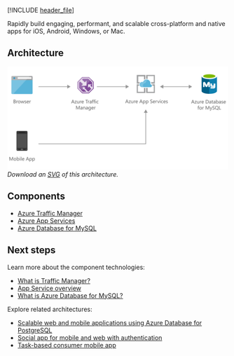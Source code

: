 


[!INCLUDE [header_file](../../../includes/sol-idea-header.md)]

Rapidly build engaging, performant, and scalable cross-platform and native apps for iOS, Android, Windows, or Mac.

## Architecture

![Architecture Diagram](../media/scalable-web-and-mobile-applications-using-azure-database-for-mysql.png)
*Download an [SVG](../media/scalable-web-and-mobile-applications-using-azure-database-for-mysql.svg) of this architecture.*

## Components

- [Azure Traffic Manager](https://azure.microsoft.com/services/traffic-manager/)
- [Azure App Services](https://azure.microsoft.com/services/app-service/)
- [Azure Database for MySQL](https://azure.microsoft.com/services/mysql/)

## Next steps

Learn more about the component technologies:

- [What is Traffic Manager?](/azure/traffic-manager/traffic-manager-overview)
- [App Service overview](/azure/app-service/overview)
- [What is Azure Database for MySQL?](/azure/mysql/overview)

Explore related architectures:

- [Scalable web and mobile applications using Azure Database for PostgreSQL](/azure/architecture/solution-ideas/articles/scalable-web-and-mobile-applications-using-azure-database-for-postgresql)
- [Social app for mobile and web with authentication](/azure/architecture/solution-ideas/articles/social-mobile-and-web-app-with-authentication)
- [Task-based consumer mobile app](/azure/architecture/solution-ideas/articles/task-based-consumer-mobile-app)
